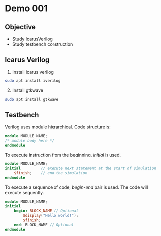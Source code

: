 # Demo 001
## Objective
* Study IcarusVerilog 
* Study testbench construction

## Icarus Verilog
1. Install icarus verilog
``` bash
sudo apt install iverilog
```
2. Install gtkwave
``` bash
sudo apt install gtkwave
```

## Testbench
Verilog uses module hierarchical. Code structure is:
``` verilog 
module MODULE_NAME;
/* module body here */
endmodule
``` 

To execute instruction from the beginning, *initial* is used.
``` verilog
module MODULE_NAME;
initial         // execute next statement at the start of simulation
    $finish;    // end the simulation
endmodule
```

To execute a sequence of code, *begin*-*end* pair is used. The code will execute sequently.
``` verilog
module MODULE_NAME;
initial
    begin: BLOCK_NAME // Optional
        $display("Hello world!");
        $finish;
    end: BLOCK_NAME // Optional
endmodule
```